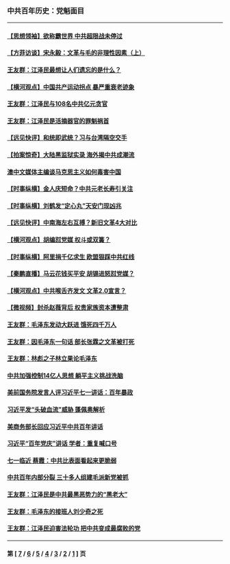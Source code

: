 ### 中共百年历史：党魁面目
---
#### [【思想领袖】欲称霸世界 中共超限战未停过](../../pages/nf1176107/n13745142.md?08160430) 
#### [【方菲访谈】宋永毅：文革与毛的非理性因素（上）](../../pages/nf1176107/n13469956.md?08160430) 
#### [王友群：江泽民最想让人们遗忘的是什么？](../../pages/nf1176107/n13408949.md?08160430) 
#### [【横河观点】中国共产运动拐点 暴严重衰老迹象](../../pages/nf1176107/n13388333.md?08160430) 
#### [王友群：江泽民与108名中共亿元贪官](../../pages/nf1176107/n13352358.md?08160430) 
#### [王友群：江泽民是活摘器官的罪魁祸首](../../pages/nf1176107/n13336903.md?08160430) 
#### [【远见快评】和统即武统？习与台湾隔空交手](../../pages/nf1176107/n13297739.md?08160430) 
#### [【拍案惊奇】大陆黑监狱实录 海外揭中共成潮流](../../pages/nf1176107/n13288853.md?08160430) 
#### [澳中文媒体主编谈马克思主义如何毒害中国](../../pages/nf1176107/n13257387.md?08160430) 
#### [【时事纵横】金人庆短命？中共元老长寿引关注](../../pages/nf1176107/n13217934.md?08160430) 
#### [【时事纵横】刘鹤发“定心丸”天安门现凶兆](../../pages/nf1176107/n13215416.md?08160430) 
#### [【远见快评】中南海左右互搏？新旧文革4大对比](../../pages/nf1176107/n13214745.md?08160430) 
#### [【横河观点】胡编怼党媒 权斗或双簧？](../../pages/nf1176107/n13210864.md?08160430) 
#### [【时事纵横】阿里捐千亿求生 欧盟狠踩中共红线](../../pages/nf1176107/n13206431.md?08160430) 
#### [【秦鹏直播】马云花钱买平安 胡锡进怒怼党媒？](../../pages/nf1176107/n13206392.md?08160430) 
#### [【横河观点】中共喉舌齐发文 文革2.0宣言？](../../pages/nf1176107/n13201248.md?08160430) 
#### [【微视频】封杀赵薇背后 权贵家族资本遭整肃](../../pages/nf1176107/n13197798.md?08160430) 
#### [王友群：毛泽东发动大跃进 饿死四千万人](../../pages/nf1176107/n13177158.md?08160430) 
#### [王友群：因毛泽东一句话 部长张霖之文革被打死](../../pages/nf1176107/n13161711.md?08160430) 
#### [王友群：林彪之子林立果论毛泽东](../../pages/nf1176107/n13128622.md?08160430) 
#### [中共加强控制14亿人思想 躺平主义挑战洗脑](../../pages/nf1176107/n13094299.md?08160430) 
#### [美前国务院发言人评习近平七一讲话：百年暴政](../../pages/nf1176107/n13066986.md?08160430) 
#### [习近平发“头破血流”威胁 蓬佩奥解析](../../pages/nf1176107/n13063604.md?08160430) 
#### [美商务部长回应习近平中共百年讲话](../../pages/nf1176107/n13062903.md?08160430) 
#### [习近平“百年党庆”讲话 学者：重复喊口号](../../pages/nf1176107/n13061411.md?08160430) 
#### [七一临近 蔡霞：中共比表面看起来更脆弱](../../pages/nf1176107/n13056418.md?08160430) 
#### [中共百年内部分裂 三十多人组建毛派新党被抓](../../pages/nf1176107/n13044023.md?08160430) 
#### [王友群：江泽民是中共最黑恶势力的“黑老大”](../../pages/nf1176107/n13022180.md?08160430) 
#### [王友群：毛泽东的接班人刘少奇之死](../../pages/nf1176107/n12991772.md?08160430) 
#### [王友群：江泽民迫害法轮功 把中共变成最腐败的党](../../pages/nf1176107/n12947347.md?08160430) 

---
#### 第 [ [7](./7.md?08160430) / [6](./6.md?08160430) / [5](./5.md?08160430) / [4](./4.md?08160430) / [3](./3.md?08160430) / [2](./2.md?08160430) / [1](./1.md?08160430) ] 页
